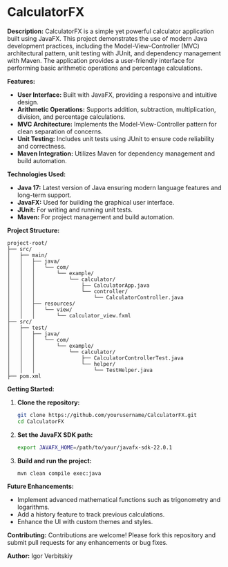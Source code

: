 # CalculatorFX

**Description:**
CalculatorFX is a simple yet powerful calculator application built using JavaFX. This project demonstrates the use of
modern Java development practices, including the Model-View-Controller (MVC) architectural pattern, unit testing with
JUnit, and dependency management with Maven. The application provides a user-friendly interface for performing basic
arithmetic operations and percentage calculations.

**Features:**

- **User Interface:** Built with JavaFX, providing a responsive and intuitive design.
- **Arithmetic Operations:** Supports addition, subtraction, multiplication, division, and percentage calculations.
- **MVC Architecture:** Implements the Model-View-Controller pattern for clean separation of concerns.
- **Unit Testing:** Includes unit tests using JUnit to ensure code reliability and correctness.
- **Maven Integration:** Utilizes Maven for dependency management and build automation.

**Technologies Used:**

- **Java 17:** Latest version of Java ensuring modern language features and long-term support.
- **JavaFX:** Used for building the graphical user interface.
- **JUnit:** For writing and running unit tests.
- **Maven:** For project management and build automation.

**Project Structure:**

```
project-root/
├── src/
│   ├── main/
│   │   ├── java/
│   │   │   └── com/
│   │   │       └── example/
│   │   │           └── calculator/
│   │   │               ├── CalculatorApp.java
│   │   │               └── controller/
│   │   │                   └── CalculatorController.java
│   │   ├── resources/
│   │   │   └── view/
│   │   │       └── calculator_view.fxml
├── src/
│   ├── test/
│   │   ├── java/
│   │   │   └── com/
│   │   │       └── example/
│   │   │           └── calculator/
│   │   │               ├── CalculatorControllerTest.java
│   │   │               └── helper/
│   │   │                   └── TestHelper.java
├── pom.xml
```

**Getting Started:**

1. **Clone the repository:**
   ```sh
   git clone https://github.com/yourusername/CalculatorFX.git
   cd CalculatorFX
   ```
2. **Set the JavaFX SDK path:**
   ```sh
   export JAVAFX_HOME=/path/to/your/javafx-sdk-22.0.1
   ```
3. **Build and run the project:**
   ```sh
   mvn clean compile exec:java
   ```

**Future Enhancements:**

- Implement advanced mathematical functions such as trigonometry and logarithms.
- Add a history feature to track previous calculations.
- Enhance the UI with custom themes and styles.

**Contributing:**
Contributions are welcome! Please fork this repository and submit pull requests for any enhancements or bug fixes.

**Author:**
Igor Verbitskiy